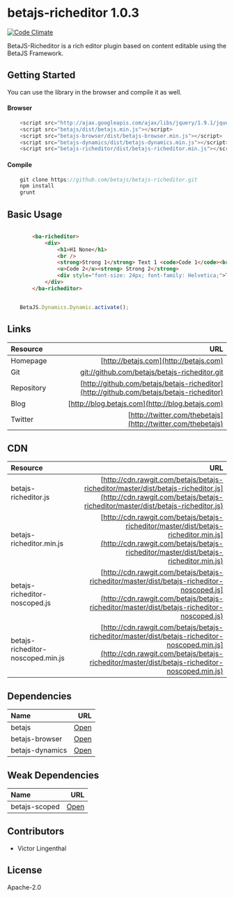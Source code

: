 # betajs-richeditor 1.0.3
[![Code Climate](https://codeclimate.com/github/betajs/betajs-richeditor/badges/gpa.svg)](https://codeclimate.com/github/betajs/betajs-richeditor)


BetaJS-Richeditor is a rich editor plugin based on content editable using the BetaJS Framework.



## Getting Started


You can use the library in the browser and compile it as well.

#### Browser

```javascript
	<script src="http://ajax.googleapis.com/ajax/libs/jquery/1.9.1/jquery.min.js"></script>
	<script src="betajs/dist/betajs.min.js"></script>
	<script src="betajs-browser/dist/betajs-browser.min.js"></script>
	<script src="betajs-dynamics/dist/betajs-dynamics.min.js"></script>
	<script src="betajs-richeditor/dist/betajs-richeditor.min.js"></script>
``` 

#### Compile

```javascript
	git clone https://github.com/betajs/betajs-richeditor.git
	npm install
	grunt
```



## Basic Usage


```html

		<ba-richeditor>
			<div>
				<h1>H1 None</h1>
				<br />
				<strong>Strong 1</strong> Text 1 <code>Code 1</code><br />
				<u>Code 2</u><strong> Strong 2</strong>
				<div style="font-size: 24px; font-family: Helvetica;">Text 2</div>
			</div>
		</ba-richeditor>
```

```javascript

	BetaJS.Dynamics.Dynamic.activate();

```



## Links
| Resource   | URL |
| :--------- | --: |
| Homepage   | [http://betajs.com](http://betajs.com) |
| Git        | [git://github.com/betajs/betajs-richeditor.git](git://github.com/betajs/betajs-richeditor.git) |
| Repository | [http://github.com/betajs/betajs-richeditor](http://github.com/betajs/betajs-richeditor) |
| Blog       | [http://blog.betajs.com](http://blog.betajs.com) | 
| Twitter    | [http://twitter.com/thebetajs](http://twitter.com/thebetajs) | 




## CDN
| Resource | URL |
| :----- | -------: |
| betajs-richeditor.js | [http://cdn.rawgit.com/betajs/betajs-richeditor/master/dist/betajs-richeditor.js](http://cdn.rawgit.com/betajs/betajs-richeditor/master/dist/betajs-richeditor.js) |
| betajs-richeditor.min.js | [http://cdn.rawgit.com/betajs/betajs-richeditor/master/dist/betajs-richeditor.min.js](http://cdn.rawgit.com/betajs/betajs-richeditor/master/dist/betajs-richeditor.min.js) |
| betajs-richeditor-noscoped.js | [http://cdn.rawgit.com/betajs/betajs-richeditor/master/dist/betajs-richeditor-noscoped.js](http://cdn.rawgit.com/betajs/betajs-richeditor/master/dist/betajs-richeditor-noscoped.js) |
| betajs-richeditor-noscoped.min.js | [http://cdn.rawgit.com/betajs/betajs-richeditor/master/dist/betajs-richeditor-noscoped.min.js](http://cdn.rawgit.com/betajs/betajs-richeditor/master/dist/betajs-richeditor-noscoped.min.js) |



## Dependencies
| Name | URL |
| :----- | -------: |
| betajs | [Open](https://github.com/betajs/betajs) |
| betajs-browser | [Open](https://github.com/betajs/betajs-browser) |
| betajs-dynamics | [Open](https://github.com/betajs/betajs-dynamics) |


## Weak Dependencies
| Name | URL |
| :----- | -------: |
| betajs-scoped | [Open](https://github.com/betajs/betajs-scoped) |


## Contributors

- Victor Lingenthal


## License

Apache-2.0


